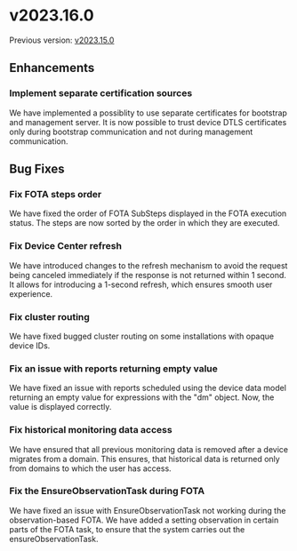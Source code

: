 # v2023.16.0

Previous version: [v2023.15.0](v2023.15.0.md)

## Enhancements

### Implement separate certification sources
We have implemented a possiblity to use separate certificates for bootstrap and management server. It is now possible to trust device DTLS certificates only during bootstrap communication and not during management communication.

## Bug Fixes

### Fix FOTA steps order

We have fixed the order of FOTA SubSteps displayed in the FOTA execution status. The steps are now sorted by the order in which they are executed.

### Fix Device Center refresh

We have introduced changes to the refresh mechanism to avoid the request being canceled immediately if the response is not returned within 1 second. It allows for introducing a 1-second refresh, which ensures smooth user experience. 

### Fix cluster routing

We have fixed bugged cluster routing on some installations with opaque device IDs. 

### Fix an issue with reports returning empty value

We have fixed an issue with reports scheduled using the device data model returning an empty value for expressions with the "dm" object. Now, the value is displayed correctly.

### Fix historical monitoring data access

We have ensured that all previous monitoring data is removed after a device migrates from a domain. This ensures, that historical data is returned only from domains to which the user has access.

### Fix the EnsureObservationTask during FOTA

We have fixed an issue with EnsureObservationTask not working during the observation-based FOTA. We have added a setting observation in certain parts of the FOTA task, to ensure that the system carries out the ensureObservationTask.
